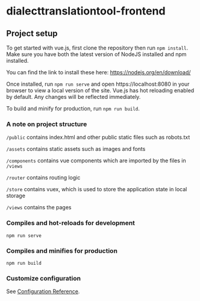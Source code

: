 # dialecttranslationtool-frontend

## Project setup
To get started with vue.js, first clone the repository then run ```npm install```.
Make sure you have both the latest version of NodeJS installed and npm installed.

You can find the link to install these here: https://nodejs.org/en/download/

Once installed, run ```npm run serve``` and open https://localhost:8080 in your browser to view a local version of the site.
Vue.js has hot reloading enabled by default. Any changes will be reflected immediately.

To build and minify for production, run ```npm run build```.

### A note on project structure

```/public``` contains index.html and other public static files such as robots.txt

```/assets``` contains static assets such as images and fonts

```/components``` contains vue components which are imported by the files in ```/views```

```/router``` contains routing logic

```/store``` contains vuex, which is used to store the application state in local storage

```/views``` contains the pages

### Compiles and hot-reloads for development
```npm run serve```

### Compiles and minifies for production
```npm run build```

### Customize configuration
See [Configuration Reference](https://cli.vuejs.org/config/).
